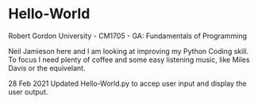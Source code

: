 # Hello-World
Robert Gordon University - CM1705 - GA: Fundamentals of Programming

Neil Jamieson here and I am looking at improving my Python Coding skill. To focus I need plenty of coffee and some easy listening music, like Miles Davis or the equivelant.

28 Feb 2021 Updated Hello-World.py to accep user input and display the user output.

